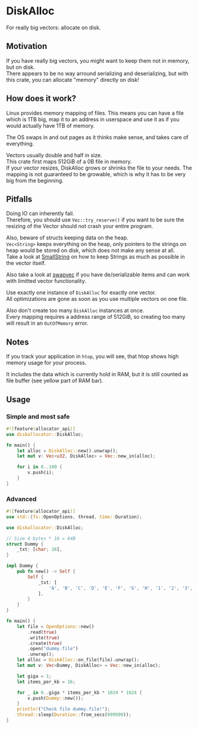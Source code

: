 # DiskAlloc
For really big vectors: allocate on disk.

## Motivation
If you have really big vectors, you might want to
keep them not in memory, but on disk.  
There appears to be no way arround serializing and deserializing,
but with this crate, you can allocate "memory" directly on disk!  

## How does it work?
Linux provides memory mapping of files.
This means you can have a file which is 1TB big,
map it to an address in userspace and use it as if you
would actually have 1TB of memory.

The OS swaps in and out pages as it thinks make sense,
and takes care of everything.

Vectors usually double and half in size.  
This crate first maps 512GiB of a 0B file in memory.  
If your vector resizes, DiskAlloc grows or shrinks the file
to your needs. The mapping is not guaranteed to be growable,
which is why it has to be very big from the beginning.

## Pitfalls
Doing IO can inherently fail.  
Therefore, you should use `Vec::try_reserve()` if you want to be sure
the resizing of the Vector should not crash your entire program.

Also, beware of structs keeping data on the heap.  
`Vec<String>` keeps everything on the heap, only pointers
to the strings on heap would be stored on disk, which does not
make any sense at all.  
Take a look at
[SmallString](https://docs.rs/stack-string/latest/stack_string/small_string/enum.SmallString.html)
on how to keep Strings as much as possible in the vector itself.

Also take a look at [swapvec](https://crates.io/crates/swapvec)
if you have de/serializable items and can work with limitted vector
functionality.

Use exactly one instance of `DiskAlloc` for exactly one vector.  
All optimizations are gone as soon as you use multiple vectors
on one file.

Also don't create too many `DiskAlloc` instances at once.  
Every mapping requires a address range of 512GiB, so creating
too many will result in an `OutOfMemory` error.

## Notes
If you track your application in `htop`, you
will see, that htop shows high memory usage
for your process.

It includes the data which is currently hold in RAM,
but it is still counted as file buffer (see yellow part of RAM bar).

## Usage

### Simple and most safe
```rust
#![feature(allocator_api)]
use diskallocator::DiskAlloc;

fn main() {
    let alloc = DiskAlloc::new().unwrap();
    let mut v: Vec<u32, DiskAlloc> = Vec::new_in(alloc);

    for i in 0..100 {
        v.push(i);
    }
}
```

### Advanced
```rust
#![feature(allocator_api)]
use std::{fs::OpenOptions, thread, time::Duration};

use diskallocator::DiskAlloc;

// Size 4 bytes * 16 = 64B
struct Dummy {
    _txt: [char; 16],
}

impl Dummy {
    pub fn new() -> Self {
        Self {
            _txt: [
                'A', 'B', 'C', 'D', 'E', 'F', 'G', 'H', '1', '2', '3', '4', '5', '6', '7', '8',
            ],
        }
    }
}

fn main() {
    let file = OpenOptions::new()
        .read(true)
        .write(true)
        .create(true)
        .open("dummy.file")
        .unwrap();
    let alloc = DiskAlloc::on_file(file).unwrap();
    let mut v: Vec<Dummy, DiskAlloc> = Vec::new_in(alloc);

    let giga = 1;
    let items_per_kb = 16;

    for _ in 0..giga * items_per_kb * 1024 * 1024 {
        v.push(Dummy::new());
    }
    println!("Check file dummy.file!");
    thread::sleep(Duration::from_secs(999999));
}
```
